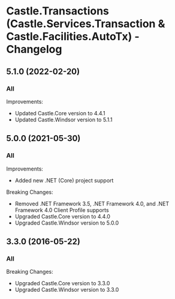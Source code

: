 # Castle.Transactions (Castle.Services.Transaction &amp; Castle.Facilities.AutoTx) - Changelog

## 5.1.0 (2022-02-20)

### All

Improvements:
- Updated Castle.Core version to 4.4.1
- Updated Castle.Windsor version to 5.1.1


## 5.0.0 (2021-05-30)

### All

Improvements:
- Added new .NET (Core) project support

Breaking Changes:
- Removed .NET Framework 3.5, .NET Framework 4.0, and .NET Framework 4.0 Client Profile supports
- Upgraded Castle.Core version to 4.4.0
- Upgraded Castle.Windsor version to 5.0.0


## 3.3.0 (2016-05-22)

### All

Breaking Changes:
- Upgraded Castle.Core version to 3.3.0
- Upgraded Castle.Windsor version to 3.3.0



